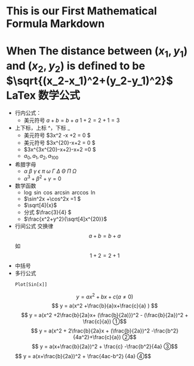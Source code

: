 This is our First Mathematical Formula Markdown
========
When
The distance between $(x_1,y_1)$ and $(x_2,y_2)$ is
defined to be $\sqrt{(x_2-x_1)^2+(y_2-y_1)^2}$
LaTex 数学公式
========
- 行内公式：
    - 美元符号 $a+b=b+a$ $1+2=2+1=3$
- 上下标，上标 ^，下标 _
    - 美元符号 $3x^2 -x +2 = 0 $
    - 美元符号 $3x^{20}-x+2 = 0 $
    - $3x^{3x^{20}-x+2}-x+2 =0 $
    - $a_0, a_1,a_2,a_{100}$
- 希腊字母
    - $\alpha$ $\beta$ $\gamma$ $\epsilon$ $\pi$ $\omega$ $\Gamma$ $\Delta$ $\Theta$ $\Pi$ $\Omega$
    - $\alpha^3 +\beta^2 +\gamma = 0$
- 数学函数
    - $\log$ $\sin$ $\cos$ $\arcsin$ $\arccos$ $\ln$
    - $\sin^2x +\cos^2x =1 $
    - $\sqrt[4]{x}$
    - 分式 $\frac{3}{4} $
    - $\frac{x^2+y^2}{\sqrt[4]x^{20}}$
- 行间公式
交换律 $$ a+b=b+a$$ 如 $$1+2=2+1$$
- 中括号
- 多行公式
    ```
    Plot[Sin[x]]
    ```
    $$ y = ax^2 + bx + c     (a ≠ 0)$$
    $$ y = a(x^2 +\frac{b}{a}x+\frac{c}{a} ) $$
    $$ y = a(x^2 +2\frac{b}{2a}x+  (\frac{b}{2a)})^2 - (\frac{b}{2a})^2 + \frac{c}{a})      ①$$
    $$ y = a(x^2 + 2\frac{b}{2a}x + (\frac{b}{2a})^2 -\frac{b^2}{4a^2}+\frac{c}{a})            ②$$
    $$ y = a(x+\frac{b}{2a})^2 + \frac{c} -\frac{b^2}{4a}                                 ③$$
    $$ y = a(x+\frac{b}{2a})^2 + \frac{4ac-b^2｝{4a}                                            ④$$   


